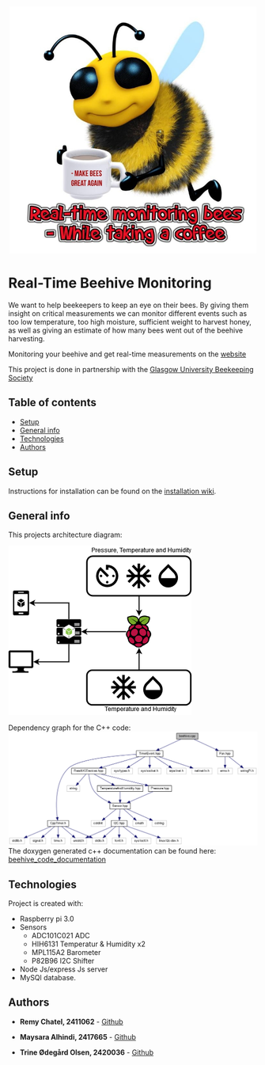 

<p align="center">
	<a href="https://beehiveproject.herokuapp.com/">
	<img src="bee_pic.jpg"
	 title="Bee" alt="FVCproductions" width="500" height="500" ></a></p>




# Real-Time Beehive Monitoring

We want to help beekeepers to keep an eye on their bees. By giving them insight on critical measurements we can monitor different events such as too low temperature, too high moisture, sufficient weight to harvest honey, as well as giving an estimate of how many bees went out of the beehive harvesting.

Monitoring your beehive and get real-time measurements on the [website](https://beehiveproject.herokuapp.com/)

This project is done in partnership with the [Glasgow University Beekeeping Society](https://www.facebook.com/GUBeekeepingSociety/)

## Table of contents
* [Setup](#setup)
* [General info](#general-info)
* [Technologies](#technologies)
* [Authors](#authors)

## Setup

Instructions for installation can be found on the [installation wiki](https://github.com/MaysaraHolmes/beehive/wiki/Installation).

## General info
This projects architecture diagram:

<img src="ArchitectureDiagram.png" title="Architecture" ></a>

Dependency graph for the C++ code:
<img src="dependency_graph.png" title="Dependency_graph" ></a>
The doxygen generated c++ documentation can be found here: [beehive_code_documentation](https://github.com/MaysaraHolmes/beehive/blob/master/documentation/beehive_code_documentation.pdf)


## Technologies

Project is created with:
* Raspberry pi 3.0
* Sensors
	* ADC101C021 ADC
	* HIH6131 Temperatur & Humidity x2
	* MPL115A2 Barometer
	* P82B96 I2C Shifter
* Node Js/express Js server
* MySQl database.

## Authors

* **Remy Chatel, 2411062**  - [Github](https://github.com/RemyChatel)

* **Maysara Alhindi, 2417665**  - [Github](https://github.com/MaysaraHolmes)

* **Trine Ødegård Olsen, 2420036**  - [Github](https://github.com/trineoo)
